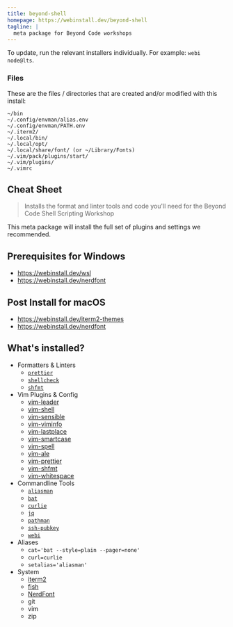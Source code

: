 ```yaml
---
title: beyond-shell
homepage: https://webinstall.dev/beyond-shell
tagline: |
  meta package for Beyond Code workshops
---
```


To update, run the relevant installers individually. For example:
`webi node@lts`.

### Files

These are the files / directories that are created and/or modified with this
install:

```text
~/bin
~/.config/envman/alias.env
~/.config/envman/PATH.env
~/.iterm2/
~/.local/bin/
~/.local/opt/
~/.local/share/font/ (or ~/Library/Fonts)
~/.vim/pack/plugins/start/
~/.vim/plugins/
~/.vimrc
```

## Cheat Sheet

> Installs the format and linter tools and code you'll need for the Beyond Code
> Shell Scripting Workshop

This meta package will install the full set of plugins and settings we
recommended.

## Prerequisites for Windows

- https://webinstall.dev/wsl
- https://webinstall.dev/nerdfont

## Post Install for macOS

- https://webinstall.dev/iterm2-themes
- https://webinstall.dev/nerdfont

## What's installed?

- Formatters & Linters
  - [`prettier`](/prettier)
  - [`shellcheck`](/shellcheck)
  - [`shfmt`](/shfmt)
- Vim Plugins & Config
  - [vim-leader](/vim-leader)
  - [vim-shell](/vim-shell)
  - [vim-sensible](/vim-sensible)
  - [vim-viminfo](/vim-viminfo)
  - [vim-lastplace](/vim-lastplace)
  - [vim-smartcase](/vim-smartcase)
  - [vim-spell](/vim-spell)
  - [vim-ale](/vim-ale)
  - [vim-prettier](/vim-prettier)
  - [vim-shfmt](/vim-shfmt)
  - [vim-whitespace](/vim-whitespace)
- Commandline Tools
  - [`aliasman`](/aliasman)
  - [`bat`](/bat)
  - [`curlie`](/curlie)
  - [`jq`](/jq)
  - [`pathman`](/pathman)
  - [`ssh-pubkey`](/ssh-pubkey)
  - [`webi`](/webi)
- Aliases
  - `cat='bat --style=plain --pager=none'`
  - `curl=curlie`
  - `setalias='aliasman'`
- System
  - [iterm2](/iterm2)
  - [fish](/fish)
  - [NerdFont](/nerdfont)
  - git
  - vim
  - zip
